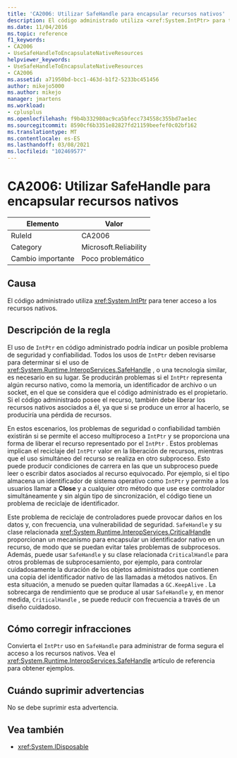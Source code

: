 ```yaml
---
title: 'CA2006: Utilizar SafeHandle para encapsular recursos nativos'
description: El código administrado utiliza <xref:System.IntPtr> para tener acceso a los recursos nativos.
ms.date: 11/04/2016
ms.topic: reference
f1_keywords:
- CA2006
- UseSafeHandleToEncapsulateNativeResources
helpviewer_keywords:
- UseSafeHandleToEncapsulateNativeResources
- CA2006
ms.assetid: a71950bd-bcc1-463d-b1f2-5233bc451456
author: mikejo5000
ms.author: mikejo
manager: jmartens
ms.workload:
- cplusplus
ms.openlocfilehash: f9b4b332980ac9ca5bfecc734558c355bd7ae1ec
ms.sourcegitcommit: 8590cf6b3351e82827fd21159beefef0c02bf162
ms.translationtype: MT
ms.contentlocale: es-ES
ms.lasthandoff: 03/08/2021
ms.locfileid: "102469577"
---
```

# <a name="ca2006-use-safehandle-to-encapsulate-native-resources"></a>CA2006: Utilizar SafeHandle para encapsular recursos nativos

|Elemento|Valor|
|-|-|
|RuleId|CA2006|
|Category|Microsoft.Reliability|
|Cambio importante|Poco problemático|

## <a name="cause"></a>Causa

El código administrado utiliza <xref:System.IntPtr> para tener acceso a los recursos nativos.

## <a name="rule-description"></a>Descripción de la regla

El uso de `IntPtr` en código administrado podría indicar un posible problema de seguridad y confiabilidad. Todos los usos de `IntPtr` deben revisarse para determinar si el uso de <xref:System.Runtime.InteropServices.SafeHandle> , o una tecnología similar, es necesario en su lugar. Se producirán problemas si el `IntPtr` representa algún recurso nativo, como la memoria, un identificador de archivo o un socket, en el que se considera que el código administrado es el propietario. Si el código administrado posee el recurso, también debe liberar los recursos nativos asociados a él, ya que si se produce un error al hacerlo, se produciría una pérdida de recursos.

En estos escenarios, los problemas de seguridad o confiabilidad también existirán si se permite el acceso multiproceso a `IntPtr` y se proporciona una forma de liberar el recurso representado por el `IntPtr` . Estos problemas implican el reciclaje del `IntPtr` valor en la liberación de recursos, mientras que el uso simultáneo del recurso se realiza en otro subproceso. Esto puede producir condiciones de carrera en las que un subproceso puede leer o escribir datos asociados al recurso equivocado. Por ejemplo, si el tipo almacena un identificador de sistema operativo como `IntPtr` y permite a los usuarios llamar a **Close** y a cualquier otro método que use ese controlador simultáneamente y sin algún tipo de sincronización, el código tiene un problema de reciclaje de identificador.

Este problema de reciclaje de controladores puede provocar daños en los datos y, con frecuencia, una vulnerabilidad de seguridad. `SafeHandle` y su clase relacionada <xref:System.Runtime.InteropServices.CriticalHandle> proporcionan un mecanismo para encapsular un identificador nativo en un recurso, de modo que se puedan evitar tales problemas de subprocesos. Además, puede usar `SafeHandle` y su clase relacionada `CriticalHandle` para otros problemas de subprocesamiento, por ejemplo, para controlar cuidadosamente la duración de los objetos administrados que contienen una copia del identificador nativo de las llamadas a métodos nativos. En esta situación, a menudo se pueden quitar llamadas a `GC.KeepAlive` . La sobrecarga de rendimiento que se produce al usar `SafeHandle` y, en menor medida, `CriticalHandle` , se puede reducir con frecuencia a través de un diseño cuidadoso.

## <a name="how-to-fix-violations"></a>Cómo corregir infracciones

Convierta el `IntPtr` uso en `SafeHandle` para administrar de forma segura el acceso a los recursos nativos. Vea el <xref:System.Runtime.InteropServices.SafeHandle> artículo de referencia para obtener ejemplos.

## <a name="when-to-suppress-warnings"></a>Cuándo suprimir advertencias

No se debe suprimir esta advertencia.

## <a name="see-also"></a>Vea también

- <xref:System.IDisposable>
